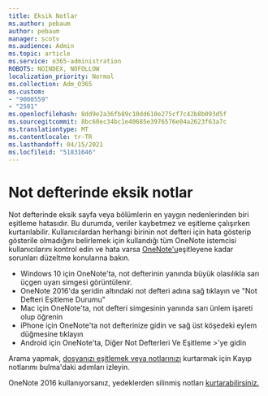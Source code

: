 ```yaml
---
title: Eksik Notlar
ms.author: pebaum
author: pebaum
manager: scotv
ms.audience: Admin
ms.topic: article
ms.service: o365-administration
ROBOTS: NOINDEX, NOFOLLOW
localization_priority: Normal
ms.collection: Adm_O365
ms.custom:
- "9000559"
- "2501"
ms.openlocfilehash: 8dd9e2a36fb89c10dd610e275cf7c42b8b093d5f
ms.sourcegitcommit: 8bc60ec34bc1e40685e3976576e04a2623f63a7c
ms.translationtype: MT
ms.contentlocale: tr-TR
ms.lasthandoff: 04/15/2021
ms.locfileid: "51831646"
---
```

# <a name="missing-notes-in-notebook"></a>Not defterinde eksik notlar

Not defterinde eksik sayfa veya bölümlerin en yaygın nedenlerinden biri eşitleme hatasıdır. Bu durumda, veriler kaybetmez ve eşitleme çalışırken kurtarılabilir. Kullanıcılardan herhangi birinin not defteri için hata gösterip gösterile olmadığını belirlemek için kullandığı tüm OneNote istemcisi kullanıcılarını kontrol edin ve hata varsa [OneNote'u](https://support.office.com/article/299495ef-66d1-448f-90c1-b785a6968d45)eşitleyene kadar sorunları düzeltme konularına bakın.

- Windows 10 için OneNote'ta, not defterinin yanında büyük olasılıkla sarı üçgen uyarı simgesi görüntülenir.
- OneNote 2016'da şeridin altındaki not defteri adına sağ tıklayın ve "Not Defteri Eşitleme Durumu"
- Mac için OneNote'ta, not defteri simgesinin yanında sarı ünlem işareti olup öğrenin
- iPhone için OneNote'ta not defterinize gidin ve sağ üst köşedeki eylem düğmesine tıklayın
- Android için OneNote'ta, Diğer Not Defterleri Ve Eşitleme >'ye gidin

Arama yapmak, [dosyanızı eşitlemek veya notlarınızı](https://support.office.com/article/32cb2bd7-afe7-44d2-a711-398a88421287) kurtarmak için Kayıp notlarımı bulma'daki adımları izleyin.

OneNote 2016 kullanıyorsanız, yedeklerden silinmiş notları [kurtarabilirsiniz.](https://support.office.com/article/32ed1036-74fd-4c21-bc28-033a486e6b14)